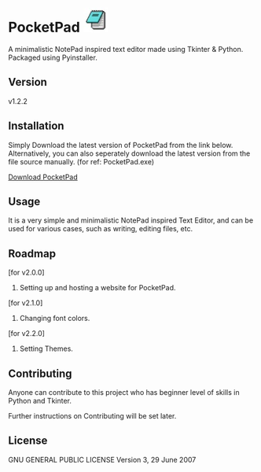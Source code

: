 # PocketPad <img src="img.jpg" alt="Alt Text" width="50" height="50">

A minimalistic NotePad inspired text editor made using Tkinter & Python.
Packaged using Pyinstaller.

## Version

v1.2.2

## Installation

Simply Download the latest version of PocketPad from the link below.
Alternatively, you can also seperately download the latest version from the file source manually. (for ref: PocketPad.exe)

[Download PocketPad](https://raw.githubusercontent.com/deboneil07/PocketPad/main/PocketPad.exe)


## Usage

It is a very simple and minimalistic NotePad inspired Text Editor, and can be used for various cases, such as writing, editing files, etc.

## Roadmap

[for v2.0.0]

1. Setting up and hosting a website for PocketPad.

[for v2.1.0]

1. Changing font colors.

[for v2.2.0]

1. Setting Themes.

## Contributing

Anyone can contribute to this project who has beginner level of skills in Python and Tkinter.

Further instructions on Contributing will be set later.

## License

GNU GENERAL PUBLIC LICENSE Version 3, 29 June 2007
